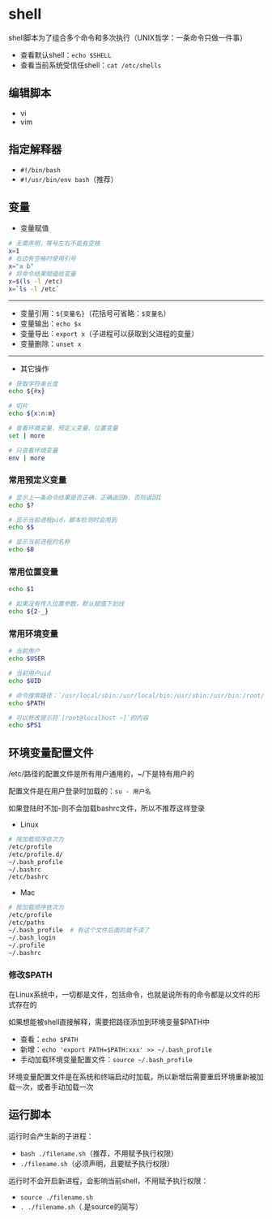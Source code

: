 # shell

shell脚本为了组合多个命令和多次执行（UNIX哲学：一条命令只做一件事）

- 查看默认shell：`echo $SHELL`
- 查看当前系统受信任shell：`cat /etc/shells`

## 编辑脚本

- vi
- vim

## 指定解释器

- `#!/bin/bash`
- `#!/usr/bin/env bash`（推荐）

## 变量

- 变量赋值

```bash
# 无需声明，等号左右不能有空格
x=1
# 右边有空格时使用引号
x="a b"
# 将命令结果赋值给变量
x=$(ls -l /etc)
x=`ls -l /etc`
```

---

- 变量引用：`${变量名}`（花括号可省略：`$变量名`）
- 变量输出：`echo $x`
- 变量导出：`export x`（子进程可以获取到父进程的变量）
- 变量删除：`unset x`

---

- 其它操作

```bash
# 获取字符串长度
echo ${#x}

# 切片
echo ${x:n:m}

# 查看环境变量、预定义变量、位置变量
set | more

# 只查看环境变量
env | more
```

### 常用预定义变量

```bash
# 显示上一条命令结果是否正确，正确返回0，否则返回1
echo $?

# 显示当前进程pid，脚本检测时会用到
echo $$

# 显示当前进程的名称
echo $0
```

### 常用位置变量

```bash
echo $1

# 如果没有传入位置参数，默认赋值下划线
echo ${2-_}
```

### 常用环境变量

```bash
# 当前用户
echo $USER

# 当前用户uid
echo $UID

# 命令搜索路径：`/usr/local/sbin:/usr/local/bin:/usr/sbin:/usr/bin:/root/bin`
echo $PATH

# 可以修改提示符`[root@localhost ~]`的内容
echo $PS1
```

## 环境变量配置文件

/etc/路径的配置文件是所有用户通用的，~/下是特有用户的

配置文件是在用户登录时加载的：`su - 用户名`

如果登陆时不加-则不会加载bashrc文件，所以不推荐这样登录

- Linux

```bash
# 按加载顺序依次为
/etc/profile
/etc/profile.d/
~/.bash_profile
~/.bashrc
/etc/bashrc
```

- Mac

```bash
# 按加载顺序依次为
/etc/profile
/etc/paths
~/.bash_profile  # 有这个文件后面的就不读了
~/.bash_login
~/.profile
~/.bashrc
```

### 修改$PATH

在Linux系统中，一切都是文件，包括命令，也就是说所有的命令都是以文件的形式存在的

如果想能被shell直接解释，需要把路径添加到环境变量$PATH中

- 查看：`echo $PATH`
- 新增：`echo 'export PATH=$PATH:xxx' >> ~/.bash_profile`
- 手动加载环境变量配置文件：`source ~/.bash_profile`

环境变量配置文件是在系统和终端启动时加载，所以新增后需要重启环境重新被加载一次，或者手动加载一次

## 运行脚本

运行时会产生新的子进程：

- `bash ./filename.sh`（推荐，不用赋予执行权限）
- `./filename.sh`（必须声明，且要赋予执行权限）

运行时不会开启新进程，会影响当前shell，不用赋予执行权限：

- `source ./filename.sh`
- `. ./filename.sh`（.是source的简写）
